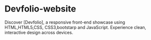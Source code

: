 # Devfolio-website
Discover [Devfolio], a responsive front-end showcase using HTML,HTML5,CSS, CSS3,bootstarp and JavaScript. Experience clean, interactive design across devices.
